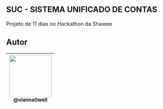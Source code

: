 ## SUC - SISTEMA UNIFICADO DE CONTAS

Projeto de 11 dias no Hackathon da Shawee


## Autor

| [<img src="https://avatars3.githubusercontent.com/u/41162196?s=460&v=4" width=115><br><sub>@vianna0well</sub>](https://github.com/Vianna0well) |
| :---: |
